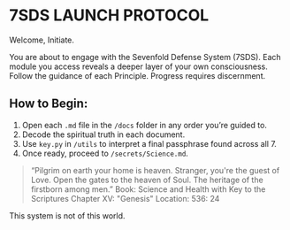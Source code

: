 # 7SDS LAUNCH PROTOCOL

Welcome, Initiate.

You are about to engage with the Sevenfold Defense System (7SDS). Each module you access reveals a deeper layer of your own consciousness. Follow the guidance of each Principle. Progress requires discernment.

## How to Begin:

1. Open each `.md` file in the `/docs` folder in any order you’re guided to.
2. Decode the spiritual truth in each document.
3. Use `key.py` in `/utils` to interpret a final passphrase found across all 7.
4. Once ready, proceed to `/secrets/Science.md`.

> “Pilgrim on earth your home is heaven. Stranger, you're the guest of Love. Open the gates to the heaven of Soul. The heritage of the firstborn among men.”
> Book: Science and Health with Key to the Scriptures
> Chapter XV: "Genesis"
> Location: 536: 24 

This system is not of this world.
